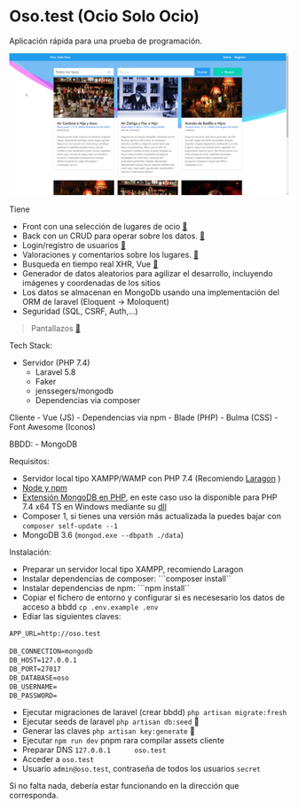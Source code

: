 # Oso.test (Ocio Solo Ocio)
Aplicación rápida para una prueba de programación. 

![index.png](_pantallazos/index.png)

Tiene
- Front con una selección de lugares de ocio [🔗](_pantallazos/index.png)
- Back con un CRUD para operar sobre los datos. [🔗](_pantallazos/editar.png)
- Login/registro de usuarios [🔗](_pantallazos/login.png)
- Valoraciones y comentarios sobre los lugares. [🔗](_pantallazos/comentarios.png)
- Busqueda en tiempo real XHR, Vue [🔗](_pantallazos/filtrar.png)
- Generador de datos aleatorios para agilizar el desarrollo, incluyendo imágenes y coordenadas de los sitios 
- Los datos se almacenan en MongoDb usando una implementación del ORM de laravel (Eloquent -> Moloquent)
- Seguridad (SQL, CSRF, Auth,...)
 
> Pantallazos [🔗](_pantallazos/)


Tech Stack:

- Servidor (PHP 7.4)
    - Laravel 5.8
    - Faker
    - jenssegers/mongodb
    - Dependencias via composer

Cliente 
    - Vue (JS)
    - Dependencias via npm
    - Blade (PHP)
    - Bulma (CSS)
    - Font Awesome (Iconos)

BBDD:
    - MongoDB

Requisitos: 
- Servidor local tipo XAMPP/WAMP con PHP 7.4 (Recomiendo [Laragon](https://laragon.org/) )
- [Node y npm](https://nodejs.org/es/)
- [Extensión MongoDB en PHP](https://www.php.net/manual/es/mongodb.installation.windows.php), en este caso uso la disponible para PHP 7.4 x64 TS en Windows mediante su [dll](https://pecl.php.net/package/mongodb/1.10.0/windows)
- Composer 1, si tienes una versión más actualizada la puedes bajar con ``composer self-update --1``
- MongoDB 3.6 (``mongod.exe --dbpath ./data``)


Instalación:
- Preparar un servidor local tipo XAMPP, recomiendo Laragon
- Instalar dependencias de composer: ```composer install``
- Instalar dependencias de npm: ```npm install``
- Copiar el fichero de entorno y configurar si es necesesario los datos de acceso a bbdd `cp .env.example .env`
- Ediar las siguientes claves:
```
APP_URL=http://oso.test

DB_CONNECTION=mongodb
DB_HOST=127.0.0.1
DB_PORT=27017
DB_DATABASE=oso
DB_USERNAME=
DB_PASSWORD=
```
- Ejecutar migraciones de laravel (crear bbdd) ``php artisan migrate:fresh``
- Ejecutar seeds de laravel ``php artisan db:seed`` 🌱
- Generar las claves ``php artisan key:generate`` 🔑
- Ejecutar ``npm run dev`` pnpm rara compilar assets cliente
- Preparar DNS ``127.0.0.1      oso.test``
- Acceder a ``oso.test``
- Usuario ``admin@oso.test``, contraseña de todos los usuarios ``secret``

Si no falta nada, debería estar funcionando en la dirección que corresponda.
